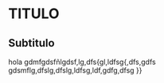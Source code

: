 # TITULO

## Subtitulo 

hola 
gdmfgdsfñlgdsf,lg,dfs{gl,ldfsg{,dfs,gdfs
gdsmflg,dfslg,dfslg,ldfsg,ldf,gdfg,dfsg
}}
